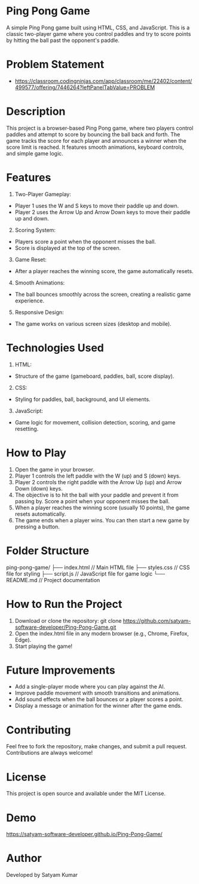 # Ping Pong Game
A simple Ping Pong game built using HTML, CSS, and JavaScript. This is a classic two-player game where you control paddles and try to score points by hitting the ball past the opponent's paddle.
# Problem Statement
  - https://classroom.codingninjas.com/app/classroom/me/22402/content/499577/offering/7446264?leftPanelTabValue=PROBLEM
# Description
This project is a browser-based Ping Pong game, where two players control paddles and attempt to score by bouncing the ball back and forth. The game tracks the score for each player and announces a winner when the score limit is reached. It features smooth animations, keyboard controls, and simple game logic.
# Features
1. Two-Player Gameplay:

 - Player 1 uses the W and S keys to move their paddle up and down.
 - Player 2 uses the Arrow Up and Arrow Down keys to move their paddle up and down.
2. Scoring System:

 - Players score a point when the opponent misses the ball.
 - Score is displayed at the top of the screen.
3. Game Reset:

 - After a player reaches the winning score, the game automatically resets.
4. Smooth Animations:

 - The ball bounces smoothly across the screen, creating a realistic game experience.
5. Responsive Design:

 - The game works on various screen sizes (desktop and mobile).
# Technologies Used
1. HTML:

  - Structure of the game (gameboard, paddles, ball, score display).
2. CSS:

  - Styling for paddles, ball, background, and UI elements.
3. JavaScript:

 - Game logic for movement, collision detection, scoring, and game resetting.
# How to Play
1. Open the game in your browser.
2. Player 1 controls the left paddle with the W (up) and S (down) keys.
3. Player 2 controls the right paddle with the Arrow Up (up) and Arrow Down (down) keys.
4. The objective is to hit the ball with your paddle and prevent it from passing by. Score a point when your opponent misses the ball.
5. When a player reaches the winning score (usually 10 points), the game resets automatically.
6. The game ends when a player wins. You can then start a new game by pressing a button.
# Folder Structure
ping-pong-game/
├── index.html           // Main HTML file
├── styles.css           // CSS file for styling
├── script.js            // JavaScript file for game logic
└── README.md            // Project documentation
# How to Run the Project
 1. Download or clone the repository:
    git clone https://github.com/satyam-software-developer/Ping-Pong-Game.git
 2. Open the index.html file in any modern browser (e.g., Chrome, Firefox, Edge).
 3. Start playing the game!
# Future Improvements
 - Add a single-player mode where you can play against the AI.
 - Improve paddle movement with smooth transitions and animations.
 - Add sound effects when the ball bounces or a player scores a point.
 - Display a message or animation for the winner after the game ends.
# Contributing
Feel free to fork the repository, make changes, and submit a pull request. Contributions are always welcome!
# License
This project is open source and available under the MIT License.
# Demo
 https://satyam-software-developer.github.io/Ping-Pong-Game/
# Author
Developed by Satyam Kumar





